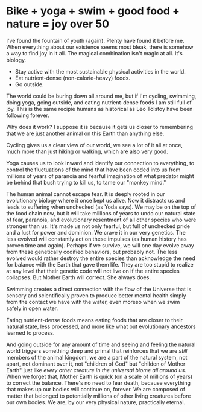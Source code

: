 # Bike + yoga + swim + good food + nature = joy over 50

I've found the fountain of youth (again). Plenty have found it before me. When everything about our existence seems most bleak, there is somehow a way to find joy in it all. The magical combination isn't magic at all. It's biology.

* Stay active with the most sustainable physical activities in the world.
* Eat nutrient-dense (non-calorie-heavy) foods.
* Go outside.

The world could be buring down all around me, but if I'm cycling, swimming, doing yoga, going outside, and eating nutrient-dense foods I am still full of joy. This is the same recipie humans as historical as Leo Tolstoy have been following forever.

Why does it work? I suppose it is because it gets us closer to remembering that we are just another animal on this Earth than anything else. 

Cycling gives us a clear view of our world, we see a lot of it all at once, much more than just hiking or walking, which are also very good.

Yoga causes us to look inward and identify our connection to everything, to control the fluctuations of the mind that have been coded into us from millions of years of paranoia and fearful imagination of what predator might be behind that bush trying to kill us, to tame our "monkey mind." 

The human animal cannot escape fear. It is deeply rooted in our evolutionary biology where it once kept us alive. Now it distracts us and leads to suffering when unchecked (as Yoda says). We may be on the top of the food chain now, but it will take millions of years to undo our natural state of fear, paranoia, and evolutionary resentment of all other species who were stronger than us. It's made us not only fearful, but full of unchecked pride and a lust for power and dominion. We crave it in our very genetics. The less evolved will constantly act on these impulses (as human history has proven time and again). Perhaps if we survive, we will one day evolve away from these genetically codified behaviors, but probably not. The less evolved would rather destroy the entire species than acknowledge the need for balance with the Earth that gave them life. They are too stupid to realize at any level that their genetic code will not live on if the entire species collapses. But Mother Earth will correct. She always does.

Swimming creates a direct connection with the flow of the Universe that is sensory and scientifically proven to produce better mental health simply from the contact we have with the water, even moreso when we swim safely in open water. 

Eating nutrient-dense foods means eating foods that are closer to their natural state, less processed, and more like what out evolutionary ancestors learned to process. 

And going outside for any amount of time and seeing and feeling the natural world triggers something deep and primal that reinforces that we are *still* members of the animal kingdom, we are a part of the natural system, not apart, not dominant over it, not "children of God" but "childen of Mother Earth" just like *every other creature in the universal biome all around us*. When we forget that, Mother Earth is quick (on a scale of millions of years) to correct the balance. There's no need to fear death, because everything that makes up our bodies will continue on, forever. We are composed of matter that belonged to potentially millions of other living creatures before our own bodies. We are, by our very physical nature, practically eternal.

